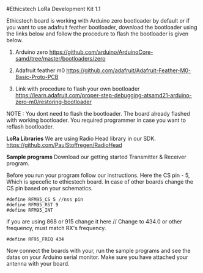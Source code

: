 #Ethicstech LoRa Development Kit 1.1

Ethicstech board is working with Arduino zero bootloader by default or if you want to use adafruit feather bootloader, download the bootloader using the links below and follow the procedure to flash the bootloader is given below.

1.  Arduino zero
https://github.com/arduino/ArduinoCore-samd/tree/master/bootloaders/zero

2. Adafruit feather m0
https://github.com/adafruit/Adafruit-Feather-M0-Basic-Proto-PCB

3. Link with procedure to flash your own bootloader
https://learn.adafruit.com/proper-step-debugging-atsamd21-arduino-zero-m0/restoring-bootloader

NOTE : You dont need to flash the bootloader. The board already flashed with working bootloader. You required programmer in case you want to reflash bootloader.

**LoRa Libraries**
We are using Radio Head library in our SDK.
https://github.com/PaulStoffregen/RadioHead

**Sample programs**
Download our getting started Transmitter & Receiver program.

Before you run your program follow our instructions.
Here the CS pin - 5, Which is specefic to ethicstech board. In case of other boards change the CS pin based on your schematics. 

    #define RFM95_CS 5 //nss pin 
    #define RFM95_RST 9 
    #define RFM95_INT

if you are using 868 or 915 change it here
// Change to 434.0 or other frequency, must match RX's frequency. 

    #define RF95_FREQ 434


Now connect the boards with your, run the sample programs and see the datas on your Arduino serial monitor. Make sure you have attached your antenna with your board. 
